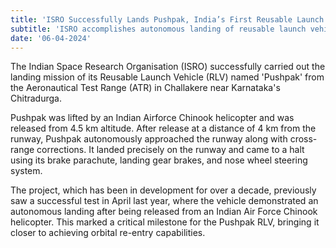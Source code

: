 ```yaml
---
title: 'ISRO Successfully Lands Pushpak, India’s First Reusable Launch Vehicle'
subtitle: 'ISRO accomplishes autonomous landing of reusable launch vehicle.'
date: '06-04-2024'
---
```


The Indian Space Research Organisation (ISRO) successfully carried out the landing mission of its Reusable Launch Vehicle (RLV) named 'Pushpak' from the Aeronautical Test Range (ATR) in Challakere near Karnataka's Chitradurga.

Pushpak was lifted by an Indian Airforce Chinook helicopter and was released from 4.5 km altitude. After release at a distance of 4 km from the runway, Pushpak autonomously approached the runway along with cross-range corrections. It landed precisely on the runway and came to a halt using its brake parachute, landing gear brakes, and nose wheel steering system.

The project, which has been in development for over a decade, previously saw a successful test in April last year, where the vehicle demonstrated an autonomous landing after being released from an Indian Air Force Chinook helicopter. This marked a critical milestone for the Pushpak RLV, bringing it closer to achieving orbital re-entry capabilities.
